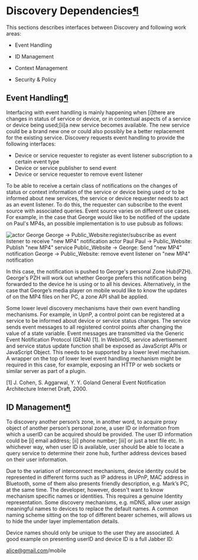Discovery Dependencies[¶](#Discovery-Dependencies)
==================================================

This sections describes interfaces between Discovery and following work
areas:

-   Event Handling

<!-- -->

-   ID Management

<!-- -->

-   Context Management

<!-- -->

-   Security & Policy

Event Handling[¶](#Event-Handling)
----------------------------------

Interfacing with event handling is mainly happening when [i]there are
changes in status of service or device, or in contextual aspects of a
service or device being used;[ii]a new service becomes available. The
new service could be a brand new one or could also possibly be a better
replacement for the existing service. Discovery requests event handling
to provide the following interfaces:

-   Device or service requester to register as event listener
    subscription to a certain event type
-   Device or service publisher to send event
-   Device or service requester to remove event listener

To be able to receive a certain class of notifications on the changes of
status or context information of the service or device being used or to
be informed about new services, the service or device requester needs to
act as an event listener. To do this, the requester can subscribe to the
event source with associated queries. Event source varies on different
use cases. For example, in the case that George would like to be
notified of the update on Paul's MP4s, an possible implementation is to
use pubsub as follows:

![ actor George George -\> Public\_Website:register/subscribe as event
listener to receive "new MP4" notification actor Paul Paul -\>
Public\_Website: Publish "new MP4" service Public\_Website -\> George:
Send "new MP4" notification George -\> Public\_Website: remove event
listener on "new MP4" notification
](http://dev.webinos.org/redmine/wiki_external_filter/filter?index=0&macro=plantuml&name=8c22ba503995e73e7321424b254638a69e914cc53a1b5d3064237d5ed19233f7)

In this case, the notification is pushed to George's personal Zone
Hub(PZH). George's PZH will work out whether George prefers this
notification being forwarded to the device he is using or to all his
devices. Alternatively, in the case that George’s media player on mobile
would like to know the updates of on the MP4 files on her PC, a zone API
shall be applied.

Some lower level discovery mechanisms have their own event handling
mechanisms. For example, in UpnP, a control point can be registered at a
service to be informed about device or service status changes. The
service sends event messages to all registered control points after
changing the value of a state variable. Event messages are transmitted
via the Generic Event Notification Protocol (GENA) [1]. In WebinOS,
service advertisement and service status update function shall be
exposed as JavaScript APIs or JavaScript Object. This needs to be
supported by a lower level mechanism. A wrapper on the top of lower
level event handling mechanism might be required in this case, for
example, exposing an HTTP or web sockets or similar server as part of a
plugin.

[1] J. Cohen, S. Aggarwal, Y. Y. Goland General Event Notification
Architecture Internet Draft, 2000.

ID Management[¶](#ID-Management)
--------------------------------

To discovery another person’s zone, in another word, to acquire proxy
object of another person’s personal zone, a user ID or information from
which a userID can be acquired should be provided. The user ID
information could be [i] email address; [ii] phone number; [iii] or just
a text file etc. In whichever way, when user ID is available, user
should be able to locate a query service to determine their zone hub,
further address devices based on their user information.

Due to the variation of interconnect mechanisms, device identity could
be represented in different forms such as IP address in UPnP, MAC
address in Bluetooth, some of them also presents friendly description,
e.g. Mark’s PC, at the same time. The developer, however, doesn't want
to know mechanism specific names or identities. This requires a genuine
Identity representation. Some discovery mechanisms, e.g. mDNS, allow
user assign meaningful names to devices to replace the default names. A
common naming scheme sitting on the top of different bearer schemes,
will allows us to hide the under layer implementation details.

Device names should only be unique to the user they are associated. A
good example on presenting userID and device ID is a full Jabber ID:

<alice@gmail.com>/mobile

